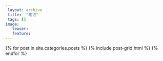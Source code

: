 ```yaml
---
 layout: archive
 title:  "笔记"
 tags: []
image:
   teaser:
   feature:
---
```


<div class="tiles">
{% for post in site.categories.posts %}
	{% include post-grid.html %}
{% endfor %}
</div><!-- /.tiles 把所有categories 有 posts 的列出来---->